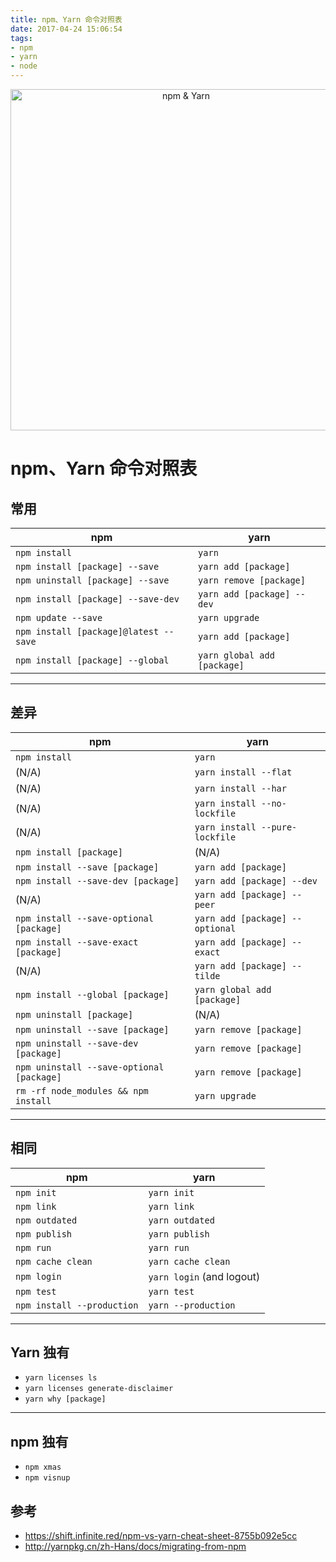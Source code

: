 ```yaml
---
title: npm、Yarn 命令对照表
date: 2017-04-24 15:06:54
tags:
- npm
- yarn
- node
---
```



<p align="center">
    <img alt="npm & Yarn" src="./logos.png" width="546">
</p>


# npm、Yarn 命令对照表

## 常用

| npm | yarn |
| ---- | ---- |
| `npm install` | `yarn` |
| `npm install [package] --save` | `yarn add [package]` |
| `npm uninstall [package] --save` | `yarn remove [package]` |
| `npm install [package] --save-dev` | `yarn add [package] --dev` |
| `npm update --save` | `yarn upgrade` |
| `npm install [package]@latest --save` | `yarn add [package]` |
| `npm install [package] --global` | `yarn global add [package]` |

---


## 差异  

| npm | yarn |
| ---- | ---- |
| `npm install` | `yarn` |
| (N/A) | `yarn install --flat` |
| (N/A) | `yarn install --har` |
| (N/A) | `yarn install --no-lockfile` |
| (N/A) | `yarn install --pure-lockfile` |
| `npm install [package]` | (N/A) |
| `npm install --save [package]` | `yarn add [package]` |
| `npm install --save-dev [package]` | `yarn add [package] --dev` |
| (N/A) | `yarn add [package] --peer` |
| `npm install --save-optional [package]` | `yarn add [package] --optional` |
| `npm install --save-exact [package]` | `yarn add [package] --exact` |
| (N/A) | `yarn add [package] --tilde` |
| `npm install --global [package]` | `yarn global add [package]` |
| `npm uninstall [package]` | (N/A) |
| `npm uninstall --save [package]` | `yarn remove [package]` |
| `npm uninstall --save-dev [package]` | `yarn remove [package]` |
| `npm uninstall --save-optional [package]` | `yarn remove [package]` |
| `rm -rf node_modules && npm install` | `yarn upgrade` |

---

## 相同
| npm | yarn |
| ---- | ---- |
| `npm init` | `yarn init` |
| `npm link` | `yarn link` |
| `npm outdated` | `yarn outdated` |
| `npm publish` | `yarn publish` |
| `npm run` | `yarn run` |
| `npm cache clean` | `yarn cache clean` |
| `npm login` | `yarn login` (and logout) |
| `npm test` | `yarn test` |
| `npm install --production` | `yarn --production` |

---

## Yarn 独有
- `yarn licenses ls`
- `yarn licenses generate-disclaimer`
- `yarn why [package]`

---

## npm 独有
- `npm xmas`
- `npm visnup`


## 参考
- https://shift.infinite.red/npm-vs-yarn-cheat-sheet-8755b092e5cc
- http://yarnpkg.cn/zh-Hans/docs/migrating-from-npm